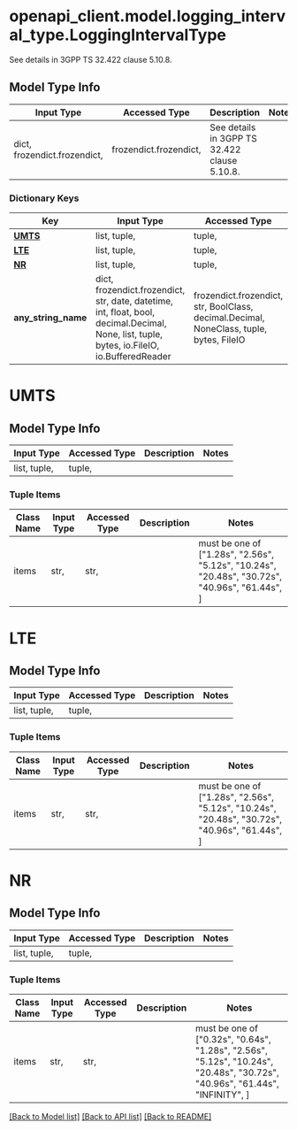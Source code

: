 # openapi_client.model.logging_interval_type.LoggingIntervalType

See details in 3GPP TS 32.422 clause 5.10.8.

## Model Type Info
Input Type | Accessed Type | Description | Notes
------------ | ------------- | ------------- | -------------
dict, frozendict.frozendict,  | frozendict.frozendict,  | See details in 3GPP TS 32.422 clause 5.10.8. | 

### Dictionary Keys
Key | Input Type | Accessed Type | Description | Notes
------------ | ------------- | ------------- | ------------- | -------------
**[UMTS](#UMTS)** | list, tuple,  | tuple,  |  | [optional] 
**[LTE](#LTE)** | list, tuple,  | tuple,  |  | [optional] 
**[NR](#NR)** | list, tuple,  | tuple,  |  | [optional] 
**any_string_name** | dict, frozendict.frozendict, str, date, datetime, int, float, bool, decimal.Decimal, None, list, tuple, bytes, io.FileIO, io.BufferedReader | frozendict.frozendict, str, BoolClass, decimal.Decimal, NoneClass, tuple, bytes, FileIO | any string name can be used but the value must be the correct type | [optional]

# UMTS

## Model Type Info
Input Type | Accessed Type | Description | Notes
------------ | ------------- | ------------- | -------------
list, tuple,  | tuple,  |  | 

### Tuple Items
Class Name | Input Type | Accessed Type | Description | Notes
------------- | ------------- | ------------- | ------------- | -------------
items | str,  | str,  |  | must be one of ["1.28s", "2.56s", "5.12s", "10.24s", "20.48s", "30.72s", "40.96s", "61.44s", ] 

# LTE

## Model Type Info
Input Type | Accessed Type | Description | Notes
------------ | ------------- | ------------- | -------------
list, tuple,  | tuple,  |  | 

### Tuple Items
Class Name | Input Type | Accessed Type | Description | Notes
------------- | ------------- | ------------- | ------------- | -------------
items | str,  | str,  |  | must be one of ["1.28s", "2.56s", "5.12s", "10.24s", "20.48s", "30.72s", "40.96s", "61.44s", ] 

# NR

## Model Type Info
Input Type | Accessed Type | Description | Notes
------------ | ------------- | ------------- | -------------
list, tuple,  | tuple,  |  | 

### Tuple Items
Class Name | Input Type | Accessed Type | Description | Notes
------------- | ------------- | ------------- | ------------- | -------------
items | str,  | str,  |  | must be one of ["0.32s", "0.64s", "1.28s", "2.56s", "5.12s", "10.24s", "20.48s", "30.72s", "40.96s", "61.44s", "INFINITY", ] 

[[Back to Model list]](../../README.md#documentation-for-models) [[Back to API list]](../../README.md#documentation-for-api-endpoints) [[Back to README]](../../README.md)

